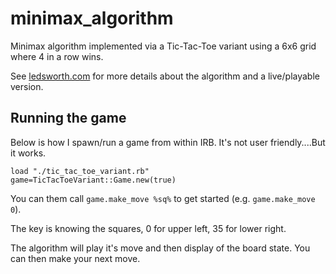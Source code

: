 minimax_algorithm
=================

Minimax algorithm implemented via a Tic-Tac-Toe variant using a 6x6 grid where 4 in a row wins.

See [ledsworth.com](http://www.ledsworth.com/samples/minimax_algorithm) for more details about the algorithm 
and a live/playable version.

Running the game
----------------
Below is how I spawn/run a game from within IRB.  It's not user friendly....But it works.

    load "./tic_tac_toe_variant.rb"  
    game=TicTacToeVariant::Game.new(true)

You can them call `game.make_move %sq%` to get started (e.g. `game.make_move 0`).  

The key is knowing the squares, 0 for upper left, 35 for lower right.  

The algorithm will play it's move and then display of the board state.  You can then make your next move.
